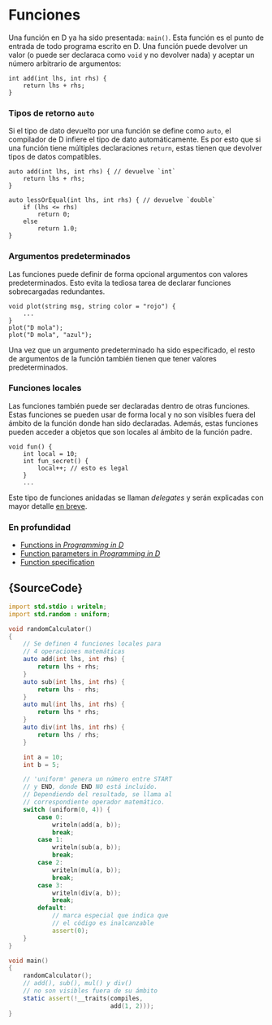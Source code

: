 # Funciones

Una función en D ya ha sido presentada: `main()`. Esta función es el punto de
entrada de todo programa escrito en D. Una función puede devolver un valor (o
puede ser declaraca como `void` y no devolver nada) y aceptar un número arbitrario
de argumentos:

    int add(int lhs, int rhs) {
        return lhs + rhs;
    }

### Tipos de retorno `auto`

Si el tipo de dato devuelto por una función se define como `auto`, el compilador
de D infiere el tipo de dato automáticamente. Es por esto que si una función
tiene múltiples declaraciones `return`, estas tienen que devolver tipos de
datos compatibles.

    auto add(int lhs, int rhs) { // devuelve `int`
        return lhs + rhs;
    }

    auto lessOrEqual(int lhs, int rhs) { // devuelve `double`
        if (lhs <= rhs)
            return 0;
        else
            return 1.0;
    }

### Argumentos predeterminados

Las funciones puede definir de forma opcional argumentos con valores
predeterminados. Esto evita la tediosa tarea de declarar funciones
sobrecargadas redundantes.

    void plot(string msg, string color = "rojo") {
        ...
    }
    plot("D mola");
    plot("D mola", "azul");

Una vez que un argumento predeterminado ha sido especificado, el resto de
argumentos de la función también tienen que tener valores predeterminados.

### Funciones locales

Las funciones también puede ser declaradas dentro de otras funciones. Estas
funciones se pueden usar de forma local y no son visibles fuera del ámbito de
la función donde han sido declaradas. Además, estas funciones pueden acceder
a objetos que son locales al ámbito de la función padre.

    void fun() {
        int local = 10;
        int fun_secret() {
            local++; // esto es legal
        }
        ...

Este tipo de funciones anidadas se llaman *delegates* y serán explicadas con
mayor detalle [en breve](basics/delegates).

### En profundidad

- [Functions in _Programming in D_](http://ddili.org/ders/d.en/functions.html)
- [Function parameters in _Programming in D_](http://ddili.org/ders/d.en/function_parameters.html)
- [Function specification](https://dlang.org/spec/function.html)

## {SourceCode}

```d
import std.stdio : writeln;
import std.random : uniform;

void randomCalculator()
{
    // Se definen 4 funciones locales para
    // 4 operaciones matemáticas
    auto add(int lhs, int rhs) {
        return lhs + rhs;
    }
    auto sub(int lhs, int rhs) {
        return lhs - rhs;
    }
    auto mul(int lhs, int rhs) {
        return lhs * rhs;
    }
    auto div(int lhs, int rhs) {
        return lhs / rhs;
    }

    int a = 10;
    int b = 5;

    // 'uniform' genera un número entre START
    // y END, donde END NO está incluido.
    // Dependiendo del resultado, se llama al
    // correspondiente operador matemático.
    switch (uniform(0, 4)) {
        case 0:
            writeln(add(a, b));
            break;
        case 1:
            writeln(sub(a, b));
            break;
        case 2:
            writeln(mul(a, b));
            break;
        case 3:
            writeln(div(a, b));
            break;
        default:
            // marca especial que indica que
            // el código es inalcanzable
            assert(0);
    }
}

void main()
{
    randomCalculator();
    // add(), sub(), mul() y div()
    // no son visibles fuera de su ámbito
    static assert(!__traits(compiles,
                            add(1, 2)));
}

```
